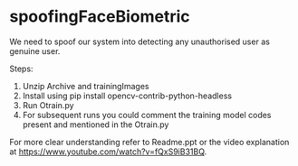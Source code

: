 # spoofingFaceBiometric
We need to spoof our system into detecting any unauthorised user as genuine user.

Steps:
1. Unzip Archive and trainingImages
2. Install using pip install opencv-contrib-python-headless
3. Run Otrain.py
4. For subsequent runs you could comment the training model codes present and mentioned in the Otrain.py

For more clear understanding refer to Readme.ppt or the video explanation at https://www.youtube.com/watch?v=fQxS9iB31BQ.
